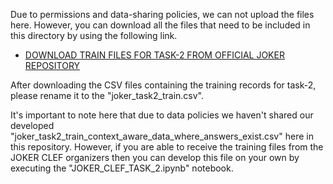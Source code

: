 Due to permissions and data-sharing policies, we can not upload the files here. However, you can download all the files that need to be included in this directory by using the following link.
- [DOWNLOAD TRAIN FILES FOR TASK-2 FROM OFFICIAL JOKER REPOSITORY](https://www.joker-project.com/clef-2022/EN/project)
 
After downloading the CSV files containing the training records for task-2, please rename it to the \"joker_task2_train.csv\".

It's important to note here that due to data policies we haven't shared our developed \"joker_task2_train_context_aware_data_where_answers_exist.csv\" here in this repository. However, if you are able to receive the training files from the JOKER CLEF organizers then you can develop this file on your own by executing the "JOKER_CLEF_TASK_2.ipynb" notebook.